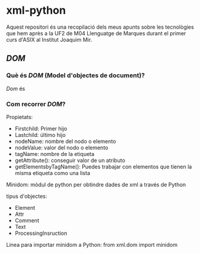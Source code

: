 # xml-python
Aquest repositori és una recopilació dels meus apunts sobre les tecnològies que hem après a la UF2 de M04 Llenguatge de Marques durant el primer curs d'ASIX al Institut Joaquim Mir.

## *DOM*
### Què és *DOM* (Model d'objectes de document)?
*Dom* és 

### Com recorrer *DOM*?
Propietats:
* Firstchild: Primer hijo
* Lastchild: último hijo
* nodeName: nombre del nodo o elemento
* nodeValue: valor del nodo o elemento
* tagName: nombre de la etiqueta
* getAttribute(): conseguir valor de un atributo
* getElementsbyTagName(): Puedes trabajar con elementos que tienen la misma etiqueta como una lista

Minidom: mòdul de python per obtindre dades de xml a través de Python

tipus d'objectes: 
* Element
* Attr
* Comment
* Text
* ProcessingInsruction

Linea para importar minidom a Python:
from xml.dom import minidom
